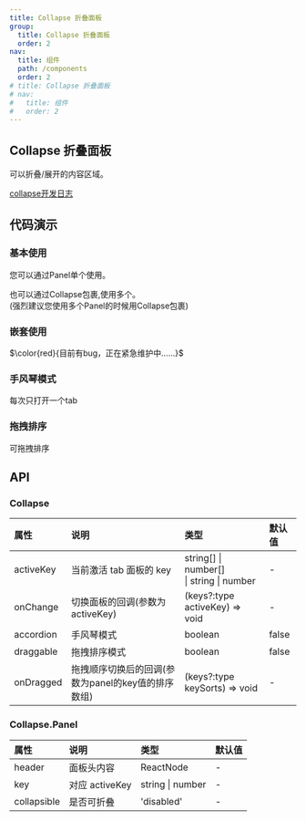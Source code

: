 ```yaml
---
title: Collapse 折叠面板
group:
  title: Collapse 折叠面板
  order: 2
nav:
  title: 组件
  path: /components
  order: 2 
# title: Collapse 折叠面板
# nav:
#   title: 组件
#   order: 2
---
```


## Collapse 折叠面板

可以折叠/展开的内容区域。

[collapse开发日志](https://www.wolai.com/772qXiDuDR6or5rk1mpjAi?theme=light)
## 代码演示

### **基本使用**
您可以通过Panel单个使用。
<code src="./demo/basic.jsx"></code>

也可以通过Collapse包裹,使用多个。<br>(强烈建议您使用多个Panel的时候用Collapse包裹)
<code src="./demo/group.jsx"></code>

### **嵌套使用**
$\color{red}{目前有bug，正在紧急维护中......}$
<code src="./demo/nesting.jsx"></code>
### **手风琴模式**
每次只打开一个tab
<code src="./demo/accordion.jsx"></code>

### **拖拽排序**
可拖拽排序
<code src="./demo/draggable.jsx"></code>
## API

### Collapse
| 属性 | 说明 | 类型 | 默认值 |
| :---- | :---- | :---- | :------ |
| activeKey | 当前激活 tab 面板的 key | string[] \| number[] <br>\| string \| number | - |
| onChange | 切换面板的回调(参数为activeKey) | (keys?:type activeKey) => void | - |
| accordion | 手风琴模式 | boolean | false | - |
| draggable | 拖拽排序模式 | boolean | false | - |
| onDragged | 拖拽顺序切换后的回调(参数为panel的key值的排序数组) | (keys?:type keySorts) => void | - |

### Collapse.Panel
| 属性 | 说明 | 类型 | 默认值 |
| :---- | :---- | :---- | :------ |
| header | 面板头内容 | ReactNode | - |
| key | 对应 activeKey | string \| number | - |
| collapsible | 是否可折叠 | 'disabled' | - |